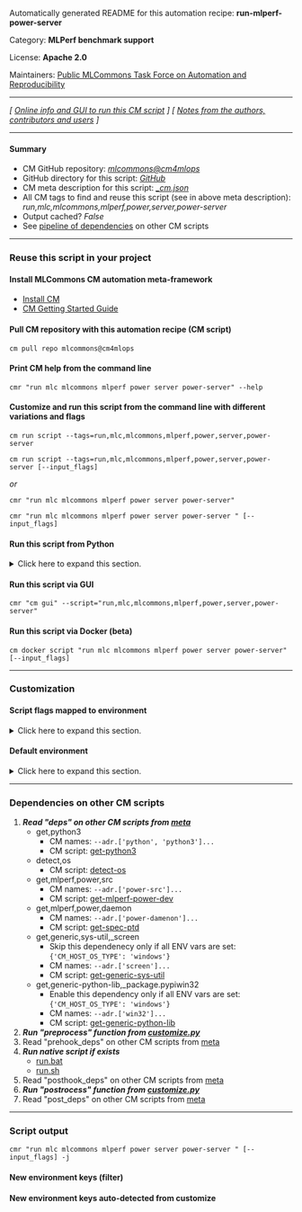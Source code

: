 Automatically generated README for this automation recipe: **run-mlperf-power-server**

Category: **MLPerf benchmark support**

License: **Apache 2.0**

Maintainers: [Public MLCommons Task Force on Automation and Reproducibility](https://github.com/mlcommons/ck/blob/master/docs/taskforce.md)

---
*[ [Online info and GUI to run this CM script](https://access.cknowledge.org/playground/?action=scripts&name=run-mlperf-power-server,5bc68aaf389a40bd) ] [ [Notes from the authors, contributors and users](README-extra.md) ]*

---
#### Summary

* CM GitHub repository: *[mlcommons@cm4mlops](https://github.com/mlcommons/cm4mlops/tree/dev)*
* GitHub directory for this script: *[GitHub](https://github.com/mlcommons/cm4mlops/tree/dev/script/run-mlperf-power-server)*
* CM meta description for this script: *[_cm.json](_cm.json)*
* All CM tags to find and reuse this script (see in above meta description): *run,mlc,mlcommons,mlperf,power,server,power-server*
* Output cached? *False*
* See [pipeline of dependencies](#dependencies-on-other-cm-scripts) on other CM scripts


---
### Reuse this script in your project

#### Install MLCommons CM automation meta-framework

* [Install CM](https://access.cknowledge.org/playground/?action=install)
* [CM Getting Started Guide](https://github.com/mlcommons/ck/blob/master/docs/getting-started.md)

#### Pull CM repository with this automation recipe (CM script)

```cm pull repo mlcommons@cm4mlops```

#### Print CM help from the command line

````cmr "run mlc mlcommons mlperf power server power-server" --help````

#### Customize and run this script from the command line with different variations and flags

`cm run script --tags=run,mlc,mlcommons,mlperf,power,server,power-server`

`cm run script --tags=run,mlc,mlcommons,mlperf,power,server,power-server [--input_flags]`

*or*

`cmr "run mlc mlcommons mlperf power server power-server"`

`cmr "run mlc mlcommons mlperf power server power-server " [--input_flags]`


#### Run this script from Python

<details>
<summary>Click here to expand this section.</summary>

```python

import cmind

r = cmind.access({'action':'run'
                  'automation':'script',
                  'tags':'run,mlc,mlcommons,mlperf,power,server,power-server'
                  'out':'con',
                  ...
                  (other input keys for this script)
                  ...
                 })

if r['return']>0:
    print (r['error'])

```

</details>


#### Run this script via GUI

```cmr "cm gui" --script="run,mlc,mlcommons,mlperf,power,server,power-server"```

#### Run this script via Docker (beta)

`cm docker script "run mlc mlcommons mlperf power server power-server" [--input_flags]`

___
### Customization


#### Script flags mapped to environment
<details>
<summary>Click here to expand this section.</summary>

* `--device_port=value`  &rarr;  `CM_MLPERF_POWER_DEVICE_PORT=value`
* `--device_type=value`  &rarr;  `CM_MLPERF_POWER_DEVICE_TYPE=value`
* `--interface_flag=value`  &rarr;  `CM_MLPERF_POWER_INTERFACE_FLAG=value`
* `--ntp_server=value`  &rarr;  `CM_MLPERF_POWER_NTP_SERVER=value`
* `--screen=value`  &rarr;  `CM_MLPERF_POWER_SERVER_USE_SCREEN=value`

**Above CLI flags can be used in the Python CM API as follows:**

```python
r=cm.access({... , "device_port":...}
```

</details>

#### Default environment

<details>
<summary>Click here to expand this section.</summary>

These keys can be updated via `--env.KEY=VALUE` or `env` dictionary in `@input.json` or using script flags.

* CM_MLPERF_POWER_NTP_SERVER: `time.google.com`
* CM_MLPERF_POWER_INTERFACE_FLAG: ``
* CM_MLPERF_POWER_DEVICE_TYPE: `49`
* CM_MLPERF_POWER_SERVER_ADDRESS: `0.0.0.0`
* CM_MLPERF_POWER_SERVER_PORT: `4950`
* CM_MLPERF_POWER_DEVICE_PORT: `/dev/usbtmc0`
* CM_MLPERF_POWER_SERVER_USE_SCREEN: `no`

</details>

___
### Dependencies on other CM scripts


  1. ***Read "deps" on other CM scripts from [meta](https://github.com/mlcommons/cm4mlops/tree/dev/script/run-mlperf-power-server/_cm.json)***
     * get,python3
       * CM names: `--adr.['python', 'python3']...`
       - CM script: [get-python3](https://github.com/mlcommons/cm4mlops/tree/master/script/get-python3)
     * detect,os
       - CM script: [detect-os](https://github.com/mlcommons/cm4mlops/tree/master/script/detect-os)
     * get,mlperf,power,src
       * CM names: `--adr.['power-src']...`
       - CM script: [get-mlperf-power-dev](https://github.com/mlcommons/cm4mlops/tree/master/script/get-mlperf-power-dev)
     * get,mlperf,power,daemon
       * CM names: `--adr.['power-damenon']...`
       - CM script: [get-spec-ptd](https://github.com/mlcommons/cm4mlops/tree/master/script/get-spec-ptd)
     * get,generic,sys-util,_screen
       * Skip this dependenecy only if all ENV vars are set:<br>
`{'CM_HOST_OS_TYPE': 'windows'}`
       * CM names: `--adr.['screen']...`
       - CM script: [get-generic-sys-util](https://github.com/mlcommons/cm4mlops/tree/master/script/get-generic-sys-util)
     * get,generic-python-lib,_package.pypiwin32
       * Enable this dependency only if all ENV vars are set:<br>
`{'CM_HOST_OS_TYPE': 'windows'}`
       * CM names: `--adr.['win32']...`
       - CM script: [get-generic-python-lib](https://github.com/mlcommons/cm4mlops/tree/master/script/get-generic-python-lib)
  1. ***Run "preprocess" function from [customize.py](https://github.com/mlcommons/cm4mlops/tree/dev/script/run-mlperf-power-server/customize.py)***
  1. Read "prehook_deps" on other CM scripts from [meta](https://github.com/mlcommons/cm4mlops/tree/dev/script/run-mlperf-power-server/_cm.json)
  1. ***Run native script if exists***
     * [run.bat](https://github.com/mlcommons/cm4mlops/tree/dev/script/run-mlperf-power-server/run.bat)
     * [run.sh](https://github.com/mlcommons/cm4mlops/tree/dev/script/run-mlperf-power-server/run.sh)
  1. Read "posthook_deps" on other CM scripts from [meta](https://github.com/mlcommons/cm4mlops/tree/dev/script/run-mlperf-power-server/_cm.json)
  1. ***Run "postrocess" function from [customize.py](https://github.com/mlcommons/cm4mlops/tree/dev/script/run-mlperf-power-server/customize.py)***
  1. Read "post_deps" on other CM scripts from [meta](https://github.com/mlcommons/cm4mlops/tree/dev/script/run-mlperf-power-server/_cm.json)

___
### Script output
`cmr "run mlc mlcommons mlperf power server power-server " [--input_flags] -j`
#### New environment keys (filter)

#### New environment keys auto-detected from customize
